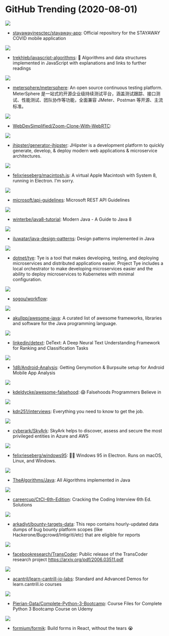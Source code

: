 # GitHub Trending (2020-08-01)

![](https://img.shields.io/badge/JavaScript-New%2034-green?style=flat-square&logo=appveyor)
- [stayawayinesctec/stayaway-app](https://github.com/stayawayinesctec/stayaway-app): Official repository for the STAYAWAY COVID mobile application

![](https://img.shields.io/badge/JavaScript-New%20292-green?style=flat-square&logo=appveyor)
- [trekhleb/javascript-algorithms](https://github.com/trekhleb/javascript-algorithms): 📝 Algorithms and data structures implemented in JavaScript with explanations and links to further readings

![](https://img.shields.io/badge/Java-New%20199-green?style=flat-square&logo=appveyor)
- [metersphere/metersphere](https://github.com/metersphere/metersphere): An open source continuous testing platform. MeterSphere 是一站式的开源企业级持续测试平台，涵盖测试跟踪、接口测试、性能测试、团队协作等功能，全面兼容 JMeter、Postman 等开源、主流标准。

![](https://img.shields.io/badge/JavaScript-New%20109-green?style=flat-square&logo=appveyor)
- [WebDevSimplified/Zoom-Clone-With-WebRTC](https://github.com/WebDevSimplified/Zoom-Clone-With-WebRTC): 

![](https://img.shields.io/badge/JavaScript-New%2091-green?style=flat-square&logo=appveyor)
- [jhipster/generator-jhipster](https://github.com/jhipster/generator-jhipster): JHipster is a development platform to quickly generate, develop, & deploy modern web applications & microservice architectures.

![](https://img.shields.io/badge/JavaScript-New%20913-green?style=flat-square&logo=appveyor)
- [felixrieseberg/macintosh.js](https://github.com/felixrieseberg/macintosh.js): A virtual Apple Macintosh with System 8, running in Electron. I'm sorry.

![](https://img.shields.io/badge/none-New%20266-green?style=flat-square&logo=appveyor)
- [microsoft/api-guidelines](https://github.com/microsoft/api-guidelines): Microsoft REST API Guidelines

![](https://img.shields.io/badge/Java-New%20132-green?style=flat-square&logo=appveyor)
- [winterbe/java8-tutorial](https://github.com/winterbe/java8-tutorial): Modern Java - A Guide to Java 8

![](https://img.shields.io/badge/Java-New%20249-green?style=flat-square&logo=appveyor)
- [iluwatar/java-design-patterns](https://github.com/iluwatar/java-design-patterns): Design patterns implemented in Java

![](https://img.shields.io/badge/C%23-New%2088-green?style=flat-square&logo=appveyor)
- [dotnet/tye](https://github.com/dotnet/tye): Tye is a tool that makes developing, testing, and deploying microservices and distributed applications easier. Project Tye includes a local orchestrator to make developing microservices easier and the ability to deploy microservices to Kubernetes with minimal configuration.

![](https://img.shields.io/badge/C%2B%2B-New%20101-green?style=flat-square&logo=appveyor)
- [sogou/workflow](https://github.com/sogou/workflow): 

![](https://img.shields.io/badge/none-New%20162-green?style=flat-square&logo=appveyor)
- [akullpp/awesome-java](https://github.com/akullpp/awesome-java): A curated list of awesome frameworks, libraries and software for the Java programming language.

![](https://img.shields.io/badge/Python-New%20120-green?style=flat-square&logo=appveyor)
- [linkedin/detext](https://github.com/linkedin/detext): DeText: A Deep Neural Text Understanding Framework for Ranking and Classification Tasks

![](https://img.shields.io/badge/none-New%2026-green?style=flat-square&logo=appveyor)
- [1d8/Android-Analysis](https://github.com/1d8/Android-Analysis): Getting Genymotion & Burpsuite setup for Android Mobile App Analysis

![](https://img.shields.io/badge/none-New%20300-green?style=flat-square&logo=appveyor)
- [kdeldycke/awesome-falsehood](https://github.com/kdeldycke/awesome-falsehood): 😱 Falsehoods Programmers Believe in

![](https://img.shields.io/badge/Java-New%20200-green?style=flat-square&logo=appveyor)
- [kdn251/interviews](https://github.com/kdn251/interviews): Everything you need to know to get the job.

![](https://img.shields.io/badge/PowerShell-New%2065-green?style=flat-square&logo=appveyor)
- [cyberark/SkyArk](https://github.com/cyberark/SkyArk): SkyArk helps to discover, assess and secure the most privileged entities in Azure and AWS

![](https://img.shields.io/badge/TypeScript-New%2086-green?style=flat-square&logo=appveyor)
- [felixrieseberg/windows95](https://github.com/felixrieseberg/windows95): 💩🚀 Windows 95 in Electron. Runs on macOS, Linux, and Windows.

![](https://img.shields.io/badge/Java-New%20180-green?style=flat-square&logo=appveyor)
- [TheAlgorithms/Java](https://github.com/TheAlgorithms/Java): All Algorithms implemented in Java

![](https://img.shields.io/badge/Java-New%20111-green?style=flat-square&logo=appveyor)
- [careercup/CtCI-6th-Edition](https://github.com/careercup/CtCI-6th-Edition): Cracking the Coding Interview 6th Ed. Solutions

![](https://img.shields.io/badge/none-New%2034-green?style=flat-square&logo=appveyor)
- [arkadiyt/bounty-targets-data](https://github.com/arkadiyt/bounty-targets-data): This repo contains hourly-updated data dumps of bug bounty platform scopes (like Hackerone/Bugcrowd/Intigriti/etc) that are eligible for reports

![](https://img.shields.io/badge/Python-New%20102-green?style=flat-square&logo=appveyor)
- [facebookresearch/TransCoder](https://github.com/facebookresearch/TransCoder): Public release of the TransCoder research project https://arxiv.org/pdf/2006.03511.pdf

![](https://img.shields.io/badge/Shell-New%209-green?style=flat-square&logo=appveyor)
- [acantril/learn-cantrill-io-labs](https://github.com/acantril/learn-cantrill-io-labs): Standard and Advanced Demos for learn.cantrill.io courses

![](https://img.shields.io/badge/Jupyter%20Notebook-New%2098-green?style=flat-square&logo=appveyor)
- [Pierian-Data/Complete-Python-3-Bootcamp](https://github.com/Pierian-Data/Complete-Python-3-Bootcamp): Course Files for Complete Python 3 Bootcamp Course on Udemy

![](https://img.shields.io/badge/TypeScript-New%20161-green?style=flat-square&logo=appveyor)
- [formium/formik](https://github.com/formium/formik): Build forms in React, without the tears 😭

